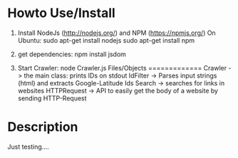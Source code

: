 Howto Use/Install
=================
1. Install NodeJs (http://nodejs.org/) and NPM (https://npmjs.org/)
	On Ubuntu:  sudo apt-get install nodejs
	            sudo apt-get install npm

2. get dependencies:
	npm install jsdom

3. Start Crawler:
	node Crawler.js
Files/Objects
=============
Crawler -> the main class: prints IDs on stdout
IdFilter -> Parses input strings (html) and extracts Google-Latitude Ids
Search -> searches for links in websites
HTTPRequest -> API to easily get the body of a website by sending HTTP-Request

Description
===========
Just testing....
